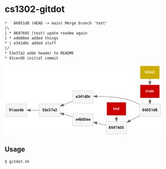 # cs1302-gitdot

```
*   86051d8 (HEAD -> main) Merge branch 'test'
|\
| * 8697605 (test) upate readme again
| * e4b00ee added things
* | e341d0c added stuff
|/
* 53e37a2 adde header to README
* 91cec6b initial commit
```

![Example Image Output](example.png)

## Usage

```sh
$ gitdot.sh
```

